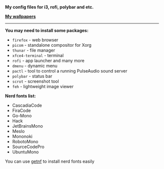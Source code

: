 **My config files for i3, rofi, polybar and etc.**

[**My wallpapers**](https://github.com/Lucifer25x/wallpapers)

<hr/>

**You may need to install some packages:**
* `firefox` - web browser
* `picom` - standalone compositor for Xorg
* `thunar` - file manager
* `xfce4-terminal` - terminal
* `rofi` - app launcher and many more
* `dmenu` - dynamic menu
* `pactl` - tool to control a running PulseAudio sound server 
* `polybar` - status bar
* `scrot` - screenshot tool
* `feh` - lightweight image viewer

**Nerd fonts list:**
* CascadiaCode
* FiraCode
* Go-Mono
* Hack
* JetBrainsMono
* Meslo
* Mononoki
* RobotoMono
* SourceCodePro
* UbuntuMono

You can use [getnf](https://github.com/getnf/getnf) to install nerd fonts easily
